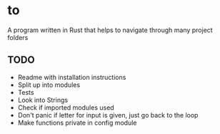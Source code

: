 # to

A program written in Rust that helps to navigate through many project folders

## TODO

* Readme with installation instructions
* Split up into modules
* Tests
* Look into Strings
* Check if imported modules used
* Don't panic if letter for input is given, just go back to the loop
* Make functions private in config module
